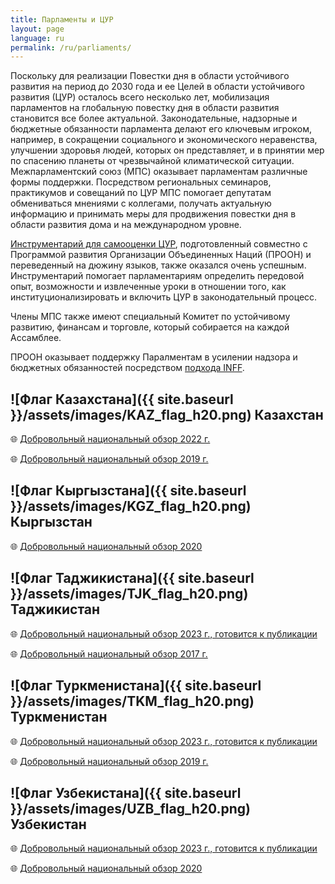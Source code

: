 ```yaml
---
title: Парламенты и ЦУР
layout: page
language: ru
permalink: /ru/parliaments/
---
```


Поскольку для реализации Повестки дня в области устойчивого развития на период до 2030 года и ее Целей в области устойчивого развития (ЦУР) осталось всего несколько лет, мобилизация парламентов на глобальную повестку дня в области развития становится все более актуальной. Законодательные, надзорные и бюджетные обязанности парламента делают его ключевым игроком, например, в сокращении социального и экономического неравенства, улучшении здоровья людей, которых он представляет, и в принятии мер по спасению планеты от чрезвычайной климатической ситуации. Межпарламентский союз (МПС) оказывает парламентам различные формы поддержки. Посредством региональных семинаров, практикумов и совещаний по ЦУР МПС помогает депутатам обмениваться мнениями с коллегами, получать актуальную информацию и принимать меры для продвижения повестки дня в области развития дома и на международном уровне.

[Инструментарий для самооценки ЦУР](https://www.ipu.org/resources/publications/toolkits/2017-01/parliaments-and-sustainable-development-goals-self-assessment-toolkit), подготовленный совместно с Программой развития Организации Объединенных Наций (ПРООН) и переведенный на дюжину языков, также оказался очень успешным. Инструментарий помогает парламентариям определить передовой опыт, возможности и извлеченные уроки в отношении того, как институционализировать и включить ЦУР в законодательный процесс.

Члены МПС также имеют специальный Комитет по устойчивому развитию, финансам и торговле, который собирается на каждой Ассамблее.

ПРООН оказывает поддержку Паралментам в усилении надзора и бюджетных обязанностей посредством [подхода INFF](https://inff.org/).



## ![Флаг Казахстана]({{ site.baseurl }}/assets/images/KAZ_flag_h20.png) Казахстан
🌐 [Добровольный национальный обзор 2022 г.](https://hlpf.un.org/countries/kazakhstan/voluntary-national-review-2022)

🌐 [Добровольный национальный обзор 2019 г.](https://hlpf.un.org/countries/kazakhstan/voluntary-national-review-2019)


## ![Флаг Кыргызстана]({{ site.baseurl }}/assets/images/KGZ_flag_h20.png) Кыргызстан

🌐 [Добровольный национальный обзор 2020](https://hlpf.un.org/countries/kyrgyzstan/voluntary-national-review-2020)


## ![Флаг Таджикистана]({{ site.baseurl }}/assets/images/TJK_flag_h20.png) Таджикистан

🌐 [Добровольный национальный обзор 2023 г., готовится к публикации](https://hlpf.un.org/countries/tajikistan/voluntary-national-reviews-2023)

🌐 [Добровольный национальный обзор 2017 г.](https://hlpf.un.org/countries/tajikistan/voluntary-national-review-2017)


## ![Флаг Туркменистана]({{ site.baseurl }}/assets/images/TKM_flag_h20.png) Туркменистан

🌐 [Добровольный национальный обзор 2023 г., готовится к публикации](https://hlpf.un.org/countries/turkmenistan/voluntary-national-reviews-2023)

🌐 [Добровольный национальный обзор 2019 г.](https://hlpf.un.org/countries/turkmenistan/voluntary-national-review-2019)


## ![Флаг Узбекистана]({{ site.baseurl }}/assets/images/UZB_flag_h20.png) Узбекистан

🌐 [Добровольный национальный обзор 2023 г., готовится к публикации](https://hlpf.un.org/countries/uzbekistan/voluntary-national-reviews-2023)

🌐 [Добровольный национальный обзор 2020](https://hlpf.un.org/countries/uzbekistan/voluntary-national-review-2020)

